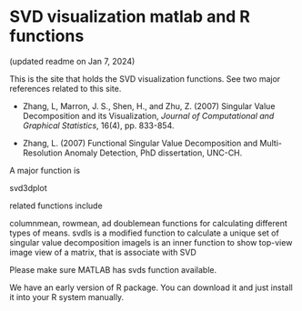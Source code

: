 # SVD visualization matlab  and R functions

(updated readme on Jan 7, 2024)

This is the site that holds the SVD visualization functions. See two major references related to this site. 

- Zhang, L, Marron, J. S., Shen, H., and Zhu, Z. (2007) Singular Value Decomposition and its Visualization, *Journal of Computational and Graphical Statistics*, 16(4), pp. 833-854.

- Zhang, L. (2007) Functional Singular Value Decomposition and Multi-Resolution Anomaly Detection, PhD dissertation, UNC-CH. 

A major function is

svd3dplot

related functions include

columnmean, rowmean, ad doublemean functions for calculating different types of means. 
svdls is a modified function to calculate a unique set of singular value decomposition
imagels is an inner function to show top-view image view of a matrix, that is associate with SVD

Please make sure MATLAB has svds function available. 

We have an early version of R package. You can download it and just install it into your R system manually.
